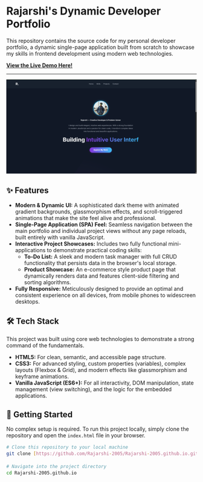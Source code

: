 # Rajarshi's Dynamic Developer Portfolio

This repository contains the source code for my personal developer portfolio, a dynamic single-page application built from scratch to showcase my skills in frontend development using modern web technologies.

**[View the Live Demo Here!](https://rajarshi-2005.github.io/ApexPlanet/Task-4)**

---

![Portfolio Preview](./portfolio-preview.png)

## ✨ Features

-   **Modern & Dynamic UI:** A sophisticated dark theme with animated gradient backgrounds, glassmorphism effects, and scroll-triggered animations that make the site feel alive and professional.
-   **Single-Page Application (SPA) Feel:** Seamless navigation between the main portfolio and individual project views without any page reloads, built entirely with vanilla JavaScript.
-   **Interactive Project Showcases:** Includes two fully functional mini-applications to demonstrate practical coding skills:
    -   **To-Do List:** A sleek and modern task manager with full CRUD functionality that persists data in the browser's local storage.
    -   **Product Showcase:** An e-commerce style product page that dynamically renders data and features client-side filtering and sorting algorithms.
-   **Fully Responsive:** Meticulously designed to provide an optimal and consistent experience on all devices, from mobile phones to widescreen desktops.

## 🛠️ Tech Stack

This project was built using core web technologies to demonstrate a strong command of the fundamentals.

-   **HTML5:** For clean, semantic, and accessible page structure.
-   **CSS3:** For advanced styling, custom properties (variables), complex layouts (Flexbox & Grid), and modern effects like glassmorphism and keyframe animations.
-   **Vanilla JavaScript (ES6+):** For all interactivity, DOM manipulation, state management (view switching), and the logic for the embedded applications.

## 🚀 Getting Started

No complex setup is required. To run this project locally, simply clone the repository and open the `index.html` file in your browser.

```bash
# Clone this repository to your local machine
git clone [https://github.com/Rajarshi-2005/Rajarshi-2005.github.io.git](https://github.com/Rajarshi-2005/Rajarshi-2005.github.io.git)

# Navigate into the project directory
cd Rajarshi-2005.github.io
